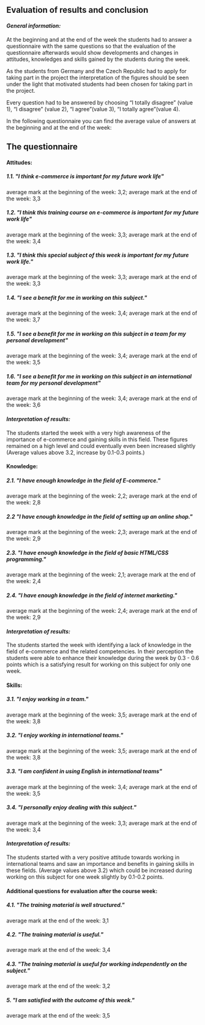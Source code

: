 ## Evaluation of results and conclusion

#### _**General information:**_

At the beginning and at the end of the week the students had to answer a questionnaire with the same questions so that the evaluation of the questionnaire afterwards would show developments and changes in attitudes, knowledges and skills gained by the students during the week.

As the students from Germany and the Czech Republic had to apply for taking part in the project the interpretation of the figures should be seen under the light that motivated students had been chosen for taking part in the project.

Every question had to be answered by choosing “I totally disagree” \(value 1\), “I disagree” \(value 2\), “I agree”\(value 3\), “I totally agree”\(value 4\).

In the following questionnaire you can find the average value of answers at the beginning and at the end of the week:

## The questionnaire

#### **Attitudes:**

##### 1.1. "I think e-commerce is important for my future work life"

average mark at the beginning of the week: 3,2; average mark at the end of the week: 3,3

##### 1.2. "I think this training course on e-commerce is important for my future work life"

average mark at the beginning of the week: 3,3; average mark at the end of the week: 3,4

##### 1.3. "I think this special subject of this week is important for my future work life."

average mark at the beginning of the week: 3,3; average mark at the end of the week: 3,3

##### 1.4. "I see a benefit for me in working on this subject."

average mark at the beginning of the week: 3,4; average mark at the end of the week: 3,7

##### 1.5. "I see a benefit for me in working on this subject in a team for my personal development"

average mark at the beginning of the week: 3,4; average mark at the end of the week: 3,5

##### 1.6. "I see a benefit for me in working on this subject in an international team for my personal development"

average mark at the beginning of the week: 3,4; average mark at the end of the week: 3,6

#### _Interpretation of results:_

The students started the week with a very high awareness of the importance of e-commerce and gaining skills in this field. These figures remained on a high level and could eventually even been increased slightly \(Average values above 3.2, increase by 0.1-0.3 points.\)

#### **Knowledge:**

##### 2.1. "I have enough knowledge in the field of E-commerce."

average mark at the beginning of the week: 2,2; average mark at the end of the week: 2,8

##### 2.2 "I have enough knowledge in the field of setting up an online shop."

average mark at the beginning of the week: 2,3; average mark at the end of the week: 2,9

##### 2.3. "I have enough knowledge in the field of basic HTML/CSS programming."

average mark at the beginning of the week: 2,1; average mark at the end of the week: 2,4

##### 2.4. "I have enough knowledge in the field of internet marketing."

average mark at the beginning of the week: 2,4; average mark at the end of the week: 2,9

#### _Interpretation of results:_

The students started the week with identifying a lack of knowledge in the field of e-commerce and the related competencies. In their perception the students were able to enhance their knowledge during the week by 0.3 - 0.6 points which is a satisfying result for working on this subject for only one week.

#### Skills:

##### 3.1. "I enjoy working in a team."

average mark at the beginning of the week: 3,5; average mark at the end of the week: 3,8

##### 3.2. "I enjoy working in international teams."

average mark at the beginning of the week: 3,5; average mark at the end of the week: 3,8

##### 3.3. "I am confident in using English in international teams"

average mark at the beginning of the week: 3,4; average mark at the end of the week: 3,5

##### 3.4. "I personally enjoy dealing with this subject."

average mark at the beginning of the week: 3,3; average mark at the end of the week: 3,4

#### _Interpretation of results:_

The students started with a very positive attitude towards working in international teams and saw an importance and benefits in gaining skills in these fields. \(Average values above 3.2\) which could be increased during working on this subject for one week slightly by 0.1-0.2 points.

#### Additional questions for evaluation after the course week:

##### 4.1. "The training material is well structured."

average mark at the end of the week: 3,1

##### 4.2. "The training material is useful."

average mark at the end of the week: 3,4

##### 4.3. "The training material is useful for working independently on the subject."

average mark at the end of the week: 3,2

##### 5. "I am satisfied with the outcome of this week."

average mark at the end of the week: 3,5

